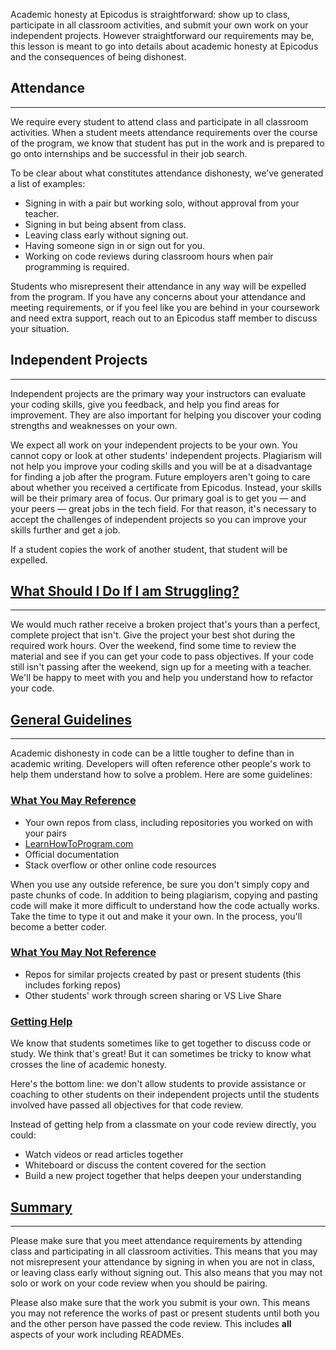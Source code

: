 Academic honesty at Epicodus is straightforward: show up to class, participate in all classroom activities, and submit your own work on your independent projects. However straightforward our requirements may be, this lesson is meant to go into details about academic honesty at Epicodus and the consequences of being dishonest.

## Attendance
---

We require every student to attend class and participate in all classroom activities. When a student meets attendance requirements over the course of the program, we know that student has put in the work and is prepared to go onto internships and be successful in their job search. 

To be clear about what constitutes attendance dishonesty, we’ve generated a list of examples: 

* Signing in with a pair but working solo, without approval from your teacher.
* Signing in but being absent from class.
* Leaving class early without signing out.
* Having someone sign in or sign out for you.
* Working on code reviews during classroom hours when pair programming is required.

Students who misrepresent their attendance in any way will be expelled from the program. If you have any concerns about your attendance and meeting requirements, or if you feel like you are behind in your coursework and need extra support, reach out to an Epicodus staff member to discuss your situation. 
 
## Independent Projects
---

Independent projects are the primary way your instructors can evaluate your coding skills, give you feedback, and help you find areas for improvement. They are also important for helping you discover your coding strengths and weaknesses on your own.

We expect all work on your independent projects to be your own. You cannot copy or look at other students' independent projects. Plagiarism will not help you improve your coding skills and you will be at a disadvantage for finding a job after the program. Future employers aren't going to care about whether you received a certificate from Epicodus. Instead, your skills will be their primary area of focus. Our primary goal is to get you — and your peers — great jobs in the tech field. For that reason, it's necessary to accept the challenges of independent projects so you can improve your skills further and get a job.

If a student copies the work of another student, that student will be expelled.

## [What Should I Do If I am Struggling?](#what-should-i-do-if-i-am-struggling)
---

We would much rather receive a broken project that's yours than a perfect, complete project that isn't. Give the project your best shot during the required work hours. Over the weekend, find some time to review the material and see if you can get your code to pass objectives. If your code still isn't passing after the weekend, sign up for a meeting with a teacher. We'll be happy to meet with you and help you understand how to refactor your code.

## [General Guidelines](#general-guidelines)
---

Academic dishonesty in code can be a little tougher to define than in academic writing. Developers will often reference other people's work to help them understand how to solve a problem. Here are some guidelines: 

### [What You May Reference](#what-you-may-reference)

- Your own repos from class, including repositories you worked on with your pairs
- [LearnHowToProgram.com](https://learnhowtoprogram.com)
- Official documentation
- Stack overflow or other online code resources

When you use any outside reference, be sure you don't simply copy and paste chunks of code. In addition to being plagiarism, copying and pasting code will make it more difficult to understand how the code actually works. Take the time to type it out and make it your own. In the process, you'll become a better coder.

### [What You May Not Reference](#what-you-may-not-reference)

- Repos for similar projects created by past or present students (this includes forking repos)
- Other students' work through screen sharing or VS Live Share

### [Getting Help](#getting-help)

We know that students sometimes like to get together to discuss code or study. We think that's great! But it can sometimes be tricky to know what crosses the line of academic honesty.

Here's the bottom line: we don't allow students to provide assistance or coaching to other students on their independent projects until the students involved have passed all objectives for that code review.

Instead of getting help from a classmate on your code review directly, you could:

- Watch videos or read articles together
- Whiteboard or discuss the content covered for the section
- Build a new project together that helps deepen your understanding

## [Summary](#summary)
---

Please make sure that you meet attendance requirements by attending class and participating in all classroom activities. This means that you may not misrepresent your attendance by signing in when you are not in class, or leaving class early without signing out. This also means that you may not solo or work on your code review when you should be pairing. 

Please also make sure that the work you submit is your own. This means you may not reference the works of past or present students until both you and the other person have passed the code review. This includes **all** aspects of your work including READMEs.